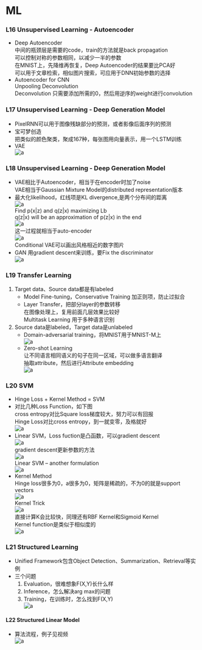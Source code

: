# ML  
### L16 Unsupervised Learning - Autoencoder  
- Deep Autoencoder  
中间的瓶颈层是需要的code，train的方法就是back propagation  
可以控制对称的参数相同，以减少一半的参数  
在MNIST上，先降维再恢复，Deep Autoencoder的结果要比PCA好  
可以用于文章检索，相似图片搜索，可应用于DNN初始参数的选择  
- Autoencoder for CNN  
Unpooling Deconvolution  
Deconvolution 只需要添加所需的0，然后用逆序的weight进行convolution  

### L17 Unsupervised Learning - Deep Generation Model  
- PixelRNN可以用于图像残缺部分的预测，或者影像后面序列的预测  
- 宝可梦创造  
把类似的颜色聚类，聚成167种，每张图用向量表示，用一个LSTM训练  
- VAE  
![a](http://or2urvelu.bkt.clouddn.com/L17-1.png)  

### L18 Unsupervised Learning - Deep Generation Model  
- VAE相比于Autoencoder，相当于在encoder时加了noise  
VAE相当于Gaussian Mixture Model的distributed representation版本  
- 最大化likelihood，红线项是KL divergence,是两个分布间的距离  
![a](http://or2urvelu.bkt.clouddn.com/L18-1.png)  
Find p(x|z) and q(z|x) maximizing Lb  
q(z|x) will be an approximation of p(z|x) in the end  
![a](http://or2urvelu.bkt.clouddn.com/L18-2.png)  
这一过程就相当于auto-encoder  
![a](http://or2urvelu.bkt.clouddn.com/L18-3.png)  
Conditional VAE可以画出风格相近的数字图片  
- GAN  用gradient descent来训练，要Fix the discriminator  
![a](http://or2urvelu.bkt.clouddn.com/L18-4.png)  

### L19 Transfer Learning  
1. Target data、Source data都是有labeled
    - Model Fine-tuning，Conservative Training 加正则项，防止过拟合  
    - Layer Transfer，把部分layer的参数转移  
    在图像处理上，复用前面几层效果比较好  
    Multitask Learning 用于多种语言识别  
2. Source data是labeled，Target data是unlabeled  
    - Domain-adversarial training，将MNIST用于MNIST-M上  
    ![a](http://or2urvelu.bkt.clouddn.com/L19-1.png)  
    - Zero-shot Learning  
    让不同语言相同语义的句子在同一区域，可以做多语言翻译  
    抽取attribute，然后进行Attribute embedding  
    ![a](http://or2urvelu.bkt.clouddn.com/L19-2.png)  

### L20 SVM  
- Hinge Loss + Kernel Method = SVM  
- 对比几种Loss Function，如下图  
cross entropy对比Square loss梯度较大，努力可以有回报  
Hinge Loss对比cross entropy，到一就变零，及格就好  
![a](http://or2urvelu.bkt.clouddn.com/L20-1.png)  
- Linear SVM，Loss fuction是凸函数，可以gradient descent  
![a](http://or2urvelu.bkt.clouddn.com/L20-2.png)  
gradient descent更新参数的方法  
![a](http://or2urvelu.bkt.clouddn.com/L20-3.png)  
Linear SVM – another formulation  
![a](http://or2urvelu.bkt.clouddn.com/L20-4.png)  
- Kernel Method  
Hinge loss很多为0，a很多为0，矩阵是稀疏的，不为0的就是support vectors  
![a](http://or2urvelu.bkt.clouddn.com/L20-5.png)  
Kernel Trick  
![a](http://or2urvelu.bkt.clouddn.com/L20-6.png)  
直接计算K会比较快，同理还有RBF Kernel和Sigmoid Kernel  
Kernel function是类似于相似度的  
![a](http://or2urvelu.bkt.clouddn.com/L20-7.png)  


### L21 Structured Learning  
- Unified Framework包含Object Detection、Summarization、Retrieval等实例  
- 三个问题  
    1. Evaluation，很难想象F(X,Y)长什么样  
    2. Inference，怎么解决arg max的问题  
    3. Training，在训练时，怎么找到F(X,Y)  
    ![a](http://or2urvelu.bkt.clouddn.com/L21-1.png)  


#### L22 Structured Linear Model  
- 算法流程，例子见视频  
![a](http://or2urvelu.bkt.clouddn.com/L22-1.png)  














